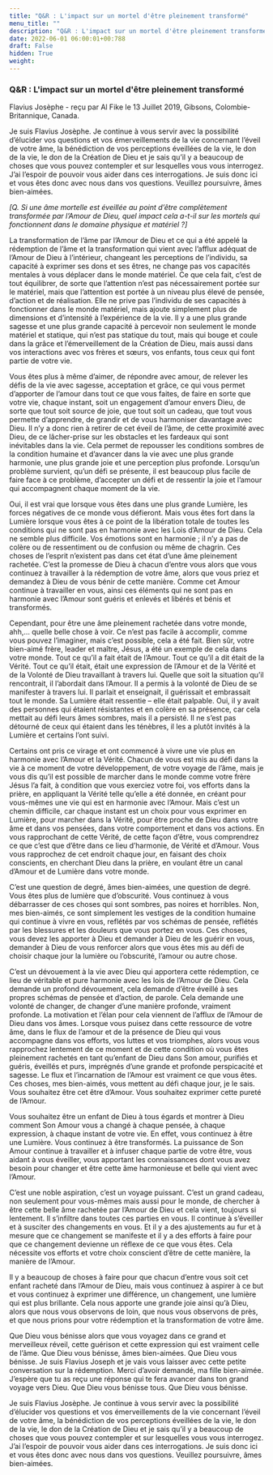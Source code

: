 ```yaml
---
title: "Q&R : L'impact sur un mortel d'être pleinement transformé"
menu_title: ""
description: "Q&R : L'impact sur un mortel d'être pleinement transformé"
date: 2022-06-01 06:00:01+00:788
draft: False
hidden: True
weight:
---
```

### Q&R : L'impact sur un mortel d'être pleinement transformé

Flavius Josèphe - reçu par Al Fike le 13 Juillet 2019, Gibsons, Colombie-Britannique, Canada.

Je suis Flavius Josèphe. Je continue à vous servir avec la possibilité d’élucider vos questions et vos émerveillements de la vie concernant l’éveil de votre âme, la bénédiction de vos perceptions éveillées de la vie, le don de la vie, le don de la Création de Dieu et je sais qu’il y a beaucoup de choses que vous pouvez contempler et sur lesquelles vous vous interrogez. J’ai l’espoir de pouvoir vous aider dans ces interrogations. Je suis donc ici et vous êtes donc avec nous dans vos questions. Veuillez poursuivre, âmes bien-aimées.

*[Q. Si une âme mortelle est éveillée au point d’être complètement transformée par l’Amour de Dieu, quel impact cela a-t-il sur les mortels qui fonctionnent dans le domaine physique et matériel ?]*

La transformation de l’âme par l’Amour de Dieu et ce qui a été appelé la rédemption de l’âme et la transformation qui vient avec l’afflux adéquat de l’Amour de Dieu à l’intérieur, changeant les perceptions de l’individu, sa capacité à exprimer ses dons et ses êtres, ne change pas vos capacités mentales à vous déplacer dans le monde matériel. Ce que cela fait, c’est de tout équilibrer, de sorte que l’attention n’est pas nécessairement portée sur le matériel, mais que l’attention est portée à un niveau plus élevé de pensée, d’action et de réalisation. Elle ne prive pas l’individu de ses capacités à fonctionner dans le monde matériel, mais ajoute simplement plus de dimensions et d’intensité à l’expérience de la vie. Il y a une plus grande sagesse et une plus grande capacité à percevoir non seulement le monde matériel et statique, qui n’est pas statique du tout, mais qui bouge et coule dans la grâce et l’émerveillement de la Création de Dieu, mais aussi dans vos interactions avec vos frères et sœurs, vos enfants, tous ceux qui font partie de votre vie.

Vous êtes plus à même d’aimer, de répondre avec amour, de relever les défis de la vie avec sagesse, acceptation et grâce, ce qui vous permet d’apporter de l’amour dans tout ce que vous faites, de faire en sorte que votre vie, chaque instant, soit un engagement d’amour envers Dieu, de sorte que tout soit source de joie, que tout soit un cadeau, que tout vous permette d’apprendre, de grandir et de vous harmoniser davantage avec Dieu. Il n’y a donc rien à retirer de cet éveil de l’âme, de cette proximité avec Dieu, de ce lâcher-prise sur les obstacles et les fardeaux qui sont inévitables dans la vie. Cela permet de repousser les conditions sombres de la condition humaine et d’avancer dans la vie avec une plus grande harmonie, une plus grande joie et une perception plus profonde. Lorsqu’un problème survient, qu’un défi se présente, il est beaucoup plus facile de faire face à ce problème, d’accepter un défi et de ressentir la joie et l’amour qui accompagnent chaque moment de la vie.

Oui, il est vrai que lorsque vous êtes dans une plus grande Lumière, les forces négatives de ce monde vous défieront. Mais vous êtes fort dans la Lumière lorsque vous êtes à ce point de la libération totale de toutes les conditions qui ne sont pas en harmonie avec les Lois d’Amour de Dieu. Cela ne semble plus difficile. Vos émotions sont en harmonie ; il n’y a pas de colère ou de ressentiment ou de confusion ou même de chagrin. Ces choses de l’esprit n’existent pas dans cet état d’une âme pleinement rachetée. C’est la promesse de Dieu à chacun d’entre vous alors que vous continuez à travailler à la rédemption de votre âme, alors que vous priez et demandez à Dieu de vous bénir de cette manière. Comme cet Amour continue à travailler en vous, ainsi ces éléments qui ne sont pas en harmonie avec l’Amour sont guéris et enlevés et libérés et bénis et transformés.

Cependant, pour être une âme pleinement rachetée dans votre monde, ahh,… quelle belle chose à voir. Ce n’est pas facile à accomplir, comme vous pouvez l’imaginer, mais c’est possible, cela a été fait. Bien sûr, votre bien-aimé frère, leader et maître, Jésus, a été un exemple de cela dans votre monde. Tout ce qu’il a fait était de l’Amour. Tout ce qu’il a dit était de la Vérité. Tout ce qu’il était, était une expression de l’Amour et de la Vérité et de la Volonté de Dieu travaillant à travers lui. Quelle que soit la situation qu’il rencontrait, il l’abordait dans l’Amour. Il a permis à la volonté de Dieu de se manifester à travers lui. Il parlait et enseignait, il guérissait et embrassait tout le monde. Sa Lumière était ressentie – elle était palpable. Oui, il y avait des personnes qui étaient résistantes et en colère en sa présence, car cela mettait au défi leurs âmes sombres, mais il a persisté. Il ne s’est pas détourné de ceux qui étaient dans les ténèbres, il les a plutôt invités à la Lumière et certains l’ont suivi.

Certains ont pris ce virage et ont commencé à vivre une vie plus en harmonie avec l’Amour et la Vérité. Chacun de vous est mis au défi dans la vie à ce moment de votre développement, de votre voyage de l’âme, mais je vous dis qu’il est possible de marcher dans le monde comme votre frère Jésus l’a fait, à condition que vous exerciez votre foi, vos efforts dans la prière, en appliquant la Vérité telle qu’elle a été donnée, en créant pour vous-mêmes une vie qui est en harmonie avec l’Amour. Mais c’est un chemin difficile, car chaque instant est un choix pour vous exprimer en Lumière, pour marcher dans la Vérité, pour être proche de Dieu dans votre âme et dans vos pensées, dans votre comportement et dans vos actions. En vous rapprochant de cette Vérité, de cette façon d’être, vous comprendrez ce que c’est que d’être dans ce lieu d’harmonie, de Vérité et d’Amour. Vous vous rapprochez de cet endroit chaque jour, en faisant des choix conscients, en cherchant Dieu dans la prière, en voulant être un canal d’Amour et de Lumière dans votre monde.

C’est une question de degré, âmes bien-aimées, une question de degré. Vous êtes plus de lumière que d’obscurité. Vous continuez à vous débarrasser de ces choses qui sont sombres, pas noires et horribles. Non, mes bien-aimés, ce sont simplement les vestiges de la condition humaine qui continue à vivre en vous, reflétés par vos schémas de pensée, reflétés par les blessures et les douleurs que vous portez en vous. Ces choses, vous devez les apporter à Dieu et demander à Dieu de les guérir en vous, demander à Dieu de vous renforcer alors que vous êtes mis au défi de choisir chaque jour la lumière ou l’obscurité, l’amour ou autre chose.

C’est un dévouement à la vie avec Dieu qui apportera cette rédemption, ce lieu de véritable et pure harmonie avec les lois de l’Amour de Dieu. Cela demande un profond dévouement, cela demande d’être éveillé à ses propres schémas de pensée et d’action, de parole. Cela demande une volonté de changer, de changer d’une manière profonde, vraiment profonde. La motivation et l’élan pour cela viennent de l’afflux de l’Amour de Dieu dans vos âmes. Lorsque vous puisez dans cette ressource de votre âme, dans le flux de l’amour et de la présence de Dieu qui vous accompagne dans vos efforts, vos luttes et vos triomphes, alors vous vous rapprochez lentement de ce moment et de cette condition où vous êtes pleinement rachetés en tant qu’enfant de Dieu dans Son amour, purifiés et guéris, éveillés et purs, imprégnés d’une grande et profonde perspicacité et sagesse. Le flux et l’incarnation de l’Amour est vraiment ce que vous êtes. Ces choses, mes bien-aimés, vous mettent au défi chaque jour, je le sais. Vous souhaitez être cet être d’Amour. Vous souhaitez exprimer cette pureté de l’Amour.

Vous souhaitez être un enfant de Dieu à tous égards et montrer à Dieu comment Son Amour vous a changé à chaque pensée, à chaque expression, à chaque instant de votre vie. En effet, vous continuez à être une Lumière. Vous continuez à être transformés. La puissance de Son Amour continue à travailler et à infuser chaque partie de votre être, vous aidant à vous éveiller, vous apportant les connaissances dont vous avez besoin pour changer et être cette âme harmonieuse et belle qui vient avec l’Amour.

C’est une noble aspiration, c’est un voyage puissant. C’est un grand cadeau, non seulement pour vous-mêmes mais aussi pour le monde, de chercher à être cette belle âme rachetée par l’Amour de Dieu et cela vient, toujours si lentement. Il s’infiltre dans toutes ces parties en vous. Il continue à s’éveiller et à susciter des changements en vous. Et il y a des ajustements au fur et à mesure que ce changement se manifeste et il y a des efforts à faire pour que ce changement devienne un réflexe de ce que vous êtes. Cela nécessite vos efforts et votre choix conscient d’être de cette manière, la manière de l’Amour.

Il y a beaucoup de choses à faire pour que chacun d’entre vous soit cet enfant racheté dans l’Amour de Dieu, mais vous continuez à aspirer à ce but et vous continuez à exprimer une différence, un changement, une lumière qui est plus brillante. Cela nous apporte une grande joie ainsi qu’à Dieu, alors que nous vous observons de loin, que nous vous observons de près, et que nous prions pour votre rédemption et la transformation de votre âme.

Que Dieu vous bénisse alors que vous voyagez dans ce grand et merveilleux réveil, cette guérison et cette expression qui est vraiment celle de l’âme. Que Dieu vous bénisse, âmes bien-aimées. Que Dieu vous bénisse. Je suis Flavius Joseph et je vais vous laisser avec cette petite conversation sur la rédemption. Merci d’avoir demandé, ma fille bien-aimée. J’espère que tu as reçu une réponse qui te fera avancer dans ton grand voyage vers Dieu. Que Dieu vous bénisse tous. Que Dieu vous bénisse.

Je suis Flavius Josèphe. Je continue à vous servir avec la possibilité d’élucider vos questions et vos émerveillements de la vie concernant l’éveil de votre âme, la bénédiction de vos perceptions éveillées de la vie, le don de la vie, le don de la Création de Dieu et je sais qu’il y a beaucoup de choses que vous pouvez contempler et sur lesquelles vous vous interrogez. J’ai l’espoir de pouvoir vous aider dans ces interrogations. Je suis donc ici et vous êtes donc avec nous dans vos questions. Veuillez poursuivre, âmes bien-aimées.
